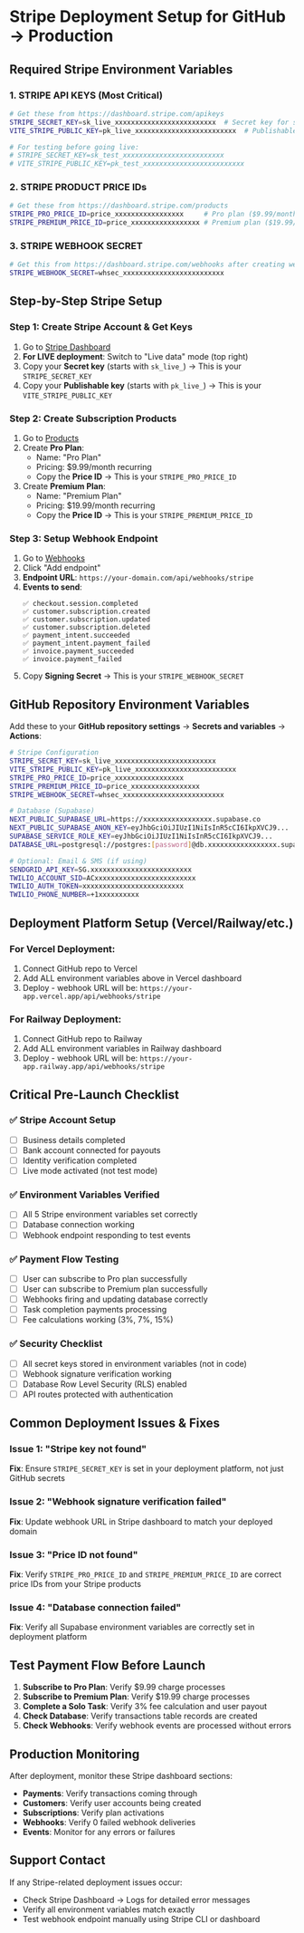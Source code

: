 # Stripe Deployment Setup for GitHub → Production

## Required Stripe Environment Variables

### 1. STRIPE API KEYS (Most Critical)
```bash
# Get these from https://dashboard.stripe.com/apikeys
STRIPE_SECRET_KEY=sk_live_xxxxxxxxxxxxxxxxxxxxxxxxx  # Secret key for server-side
VITE_STRIPE_PUBLIC_KEY=pk_live_xxxxxxxxxxxxxxxxxxxxxxxxx  # Publishable key for frontend

# For testing before going live:
# STRIPE_SECRET_KEY=sk_test_xxxxxxxxxxxxxxxxxxxxxxxxx
# VITE_STRIPE_PUBLIC_KEY=pk_test_xxxxxxxxxxxxxxxxxxxxxxxxx
```

### 2. STRIPE PRODUCT PRICE IDs
```bash
# Get these from https://dashboard.stripe.com/products
STRIPE_PRO_PRICE_ID=price_xxxxxxxxxxxxxxxxx     # Pro plan ($9.99/month) 
STRIPE_PREMIUM_PRICE_ID=price_xxxxxxxxxxxxxxxxx # Premium plan ($19.99/month)
```

### 3. STRIPE WEBHOOK SECRET
```bash
# Get this from https://dashboard.stripe.com/webhooks after creating webhook endpoint
STRIPE_WEBHOOK_SECRET=whsec_xxxxxxxxxxxxxxxxxxxxxxxxx
```

## Step-by-Step Stripe Setup

### Step 1: Create Stripe Account & Get Keys
1. Go to [Stripe Dashboard](https://dashboard.stripe.com/apikeys)
2. **For LIVE deployment**: Switch to "Live data" mode (top right)
3. Copy your **Secret key** (starts with `sk_live_`) → This is your `STRIPE_SECRET_KEY`
4. Copy your **Publishable key** (starts with `pk_live_`) → This is your `VITE_STRIPE_PUBLIC_KEY`

### Step 2: Create Subscription Products
1. Go to [Products](https://dashboard.stripe.com/products)
2. Create **Pro Plan**:
   - Name: "Pro Plan"
   - Pricing: $9.99/month recurring
   - Copy the **Price ID** → This is your `STRIPE_PRO_PRICE_ID`
3. Create **Premium Plan**:
   - Name: "Premium Plan" 
   - Pricing: $19.99/month recurring
   - Copy the **Price ID** → This is your `STRIPE_PREMIUM_PRICE_ID`

### Step 3: Setup Webhook Endpoint
1. Go to [Webhooks](https://dashboard.stripe.com/webhooks)
2. Click "Add endpoint"
3. **Endpoint URL**: `https://your-domain.com/api/webhooks/stripe`
4. **Events to send**:
   ```
   ✅ checkout.session.completed
   ✅ customer.subscription.created
   ✅ customer.subscription.updated
   ✅ customer.subscription.deleted
   ✅ payment_intent.succeeded
   ✅ payment_intent.payment_failed
   ✅ invoice.payment_succeeded
   ✅ invoice.payment_failed
   ```
5. Copy **Signing Secret** → This is your `STRIPE_WEBHOOK_SECRET`

## GitHub Repository Environment Variables

Add these to your **GitHub repository settings** → **Secrets and variables** → **Actions**:

```bash
# Stripe Configuration
STRIPE_SECRET_KEY=sk_live_xxxxxxxxxxxxxxxxxxxxxxxxx
VITE_STRIPE_PUBLIC_KEY=pk_live_xxxxxxxxxxxxxxxxxxxxxxxxx
STRIPE_PRO_PRICE_ID=price_xxxxxxxxxxxxxxxxx
STRIPE_PREMIUM_PRICE_ID=price_xxxxxxxxxxxxxxxxx
STRIPE_WEBHOOK_SECRET=whsec_xxxxxxxxxxxxxxxxxxxxxxxxx

# Database (Supabase)
NEXT_PUBLIC_SUPABASE_URL=https://xxxxxxxxxxxxxxxxx.supabase.co
NEXT_PUBLIC_SUPABASE_ANON_KEY=eyJhbGciOiJIUzI1NiIsInR5cCI6IkpXVCJ9...
SUPABASE_SERVICE_ROLE_KEY=eyJhbGciOiJIUzI1NiIsInR5cCI6IkpXVCJ9...
DATABASE_URL=postgresql://postgres:[password]@db.xxxxxxxxxxxxxxxxx.supabase.co:5432/postgres

# Optional: Email & SMS (if using)
SENDGRID_API_KEY=SG.xxxxxxxxxxxxxxxxxxxxxxxxx
TWILIO_ACCOUNT_SID=ACxxxxxxxxxxxxxxxxxxxxxxxxx
TWILIO_AUTH_TOKEN=xxxxxxxxxxxxxxxxxxxxxxxxx
TWILIO_PHONE_NUMBER=+1xxxxxxxxxx
```

## Deployment Platform Setup (Vercel/Railway/etc.)

### For Vercel Deployment:
1. Connect GitHub repo to Vercel
2. Add ALL environment variables above in Vercel dashboard
3. Deploy - webhook URL will be: `https://your-app.vercel.app/api/webhooks/stripe`

### For Railway Deployment:
1. Connect GitHub repo to Railway  
2. Add ALL environment variables in Railway dashboard
3. Deploy - webhook URL will be: `https://your-app.railway.app/api/webhooks/stripe`

## Critical Pre-Launch Checklist

### ✅ Stripe Account Setup
- [ ] Business details completed
- [ ] Bank account connected for payouts
- [ ] Identity verification completed
- [ ] Live mode activated (not test mode)

### ✅ Environment Variables Verified
- [ ] All 5 Stripe environment variables set correctly
- [ ] Database connection working
- [ ] Webhook endpoint responding to test events

### ✅ Payment Flow Testing
- [ ] User can subscribe to Pro plan successfully
- [ ] User can subscribe to Premium plan successfully
- [ ] Webhooks firing and updating database correctly
- [ ] Task completion payments processing
- [ ] Fee calculations working (3%, 7%, 15%)

### ✅ Security Checklist
- [ ] All secret keys stored in environment variables (not in code)
- [ ] Webhook signature verification working
- [ ] Database Row Level Security (RLS) enabled
- [ ] API routes protected with authentication

## Common Deployment Issues & Fixes

### Issue 1: "Stripe key not found"
**Fix**: Ensure `STRIPE_SECRET_KEY` is set in your deployment platform, not just GitHub secrets

### Issue 2: "Webhook signature verification failed" 
**Fix**: Update webhook URL in Stripe dashboard to match your deployed domain

### Issue 3: "Price ID not found"
**Fix**: Verify `STRIPE_PRO_PRICE_ID` and `STRIPE_PREMIUM_PRICE_ID` are correct price IDs from your Stripe products

### Issue 4: "Database connection failed"
**Fix**: Verify all Supabase environment variables are correctly set in deployment platform

## Test Payment Flow Before Launch

1. **Subscribe to Pro Plan**: Verify $9.99 charge processes
2. **Subscribe to Premium Plan**: Verify $19.99 charge processes  
3. **Complete a Solo Task**: Verify 3% fee calculation and user payout
4. **Check Database**: Verify transactions table records are created
5. **Check Webhooks**: Verify webhook events are processed without errors

## Production Monitoring

After deployment, monitor these Stripe dashboard sections:
- **Payments**: Verify transactions coming through
- **Customers**: Verify user accounts being created
- **Subscriptions**: Verify plan activations
- **Webhooks**: Verify 0 failed webhook deliveries
- **Events**: Monitor for any errors or failures

## Support Contact

If any Stripe-related deployment issues occur:
- Check Stripe Dashboard → Logs for detailed error messages
- Verify all environment variables match exactly
- Test webhook endpoint manually using Stripe CLI or dashboard